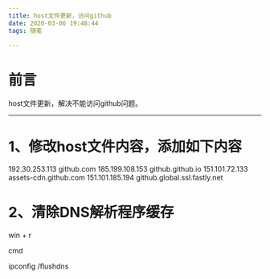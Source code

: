 ```yaml
---
title: host文件更新，访问github
date: 2020-03-06 19:48:44
tags: 随笔

---
```


 # 前言

host文件更新，解决不能访问github问题。

------

# 1、修改host文件内容，添加如下内容

192.30.253.113     github.com
185.199.108.153    github.github.io
151.101.72.133     assets-cdn.github.com
151.101.185.194    github.global.ssl.fastly.net

# 2、清除DNS解析程序缓存

win + r

cmd

ipconfig /flushdns